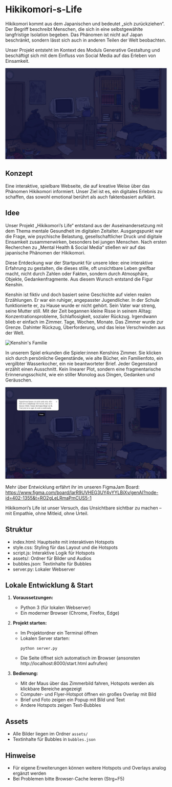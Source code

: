 # Hikikomori-s-Life
Hikikomori kommt aus dem Japanischen und bedeutet „sich zurückziehen“. Der Begriff beschreibt Menschen, die sich in eine selbstgewählte langfristige Isolation begeben. Das Phänomen ist nicht auf Japan beschränkt, sondern lässt sich auch in anderen Teilen der Welt beobachten.

Unser Projekt entsteht im Kontext des Moduls Generative Gestaltung und beschäftigt sich mit dem Einfluss von Social Media auf das Erleben von Einsamkeit.

![Hikikomori-s-Life](assets/zimmerbild_fertig.jpg)

## Konzept
Eine interaktive, spielbare Webseite, die auf kreative Weise über das Phänomen Hikikomori informiert. Unser Ziel ist es, ein digitales Erlebnis zu schaffen, das sowohl emotional berührt als auch faktenbasiert aufklärt.

## Idee 
Unser Projekt „Hikikomori’s Life“ entstand aus der Auseinandersetzung mit dem Thema mentale Gesundheit im digitalen Zeitalter. Ausgangspunkt war die Frage, wie psychische Belastung, gesellschaftlicher Druck und digitale Einsamkeit zusammenwirken, besonders bei jungen Menschen.
Nach ersten Recherchen zu „Mental Health & Social Media“ stießen wir auf das japanische Phänomen der Hikikomori.

Diese Entdeckung war der Startpunkt für unsere Idee: eine interaktive Erfahrung zu gestalten, die dieses stille, oft unsichtbare Leben greifbar macht, nicht durch Zahlen oder Fakten, sondern durch Atmosphäre, Objekte, Gedankenfragmente. Aus diesem Wunsch entstand die Figur Kenshin.

Kenshin ist fiktiv und doch basiert seine Geschichte auf vielen realen Erzählungen. Er war ein ruhiger, angepasster Jugendlicher. In der Schule funktionierte er, zu Hause wurde er nicht gehört. Sein Vater war streng, seine Mutter still. Mit der Zeit begannen kleine Risse in seinem Alltag: Konzentrationsprobleme, Schlaflosigkeit, sozialer Rückzug. Irgendwann blieb er einfach im Zimmer. Tage, Wochen, Monate. Das Zimmer wurde zur Grenze. Dahinter Rückzug, Überforderung, und das leise Verschwinden aus der Welt.

![Kenshin's Familie](assets/familienfoto.jpg)

In unserem Spiel erkunden die Spieler:innen Kenshins Zimmer. Sie klicken sich durch persönliche Gegenstände, wie alte Bücher, ein Familienfoto, ein vergilbter Wasserkocher, ein nie beantworteter Brief. Jeder Gegenstand erzählt einen Ausschnitt. Kein linearer Plot, sondern eine fragmentarische Erinnerungsschicht, wie ein stiller Monolog aus Dingen, Gedanken und Geräuschen.

![Screenshot des Raums](assets/readme-bilder/poster.jpg)  

Mehr über Entwicklung erfährt ihr im unseren FigmaJam Board: 
https://www.figma.com/board/larR9UVHEG3UY4vYYLBiXv/genAI?node-id=402-1355&t=RO2gLeLRmaPmCUS5-1

Hikikomori’s Life ist unser Versuch, das Unsichtbare sichtbar zu machen – mit Empathie, ohne Mitleid, ohne Urteil.

## Struktur
- index.html: Hauptseite mit interaktiven Hotspots
- style.css: Styling für das Layout und die Hotspots
- script.js: Interaktive Logik für Hotspots
- assets/: Ordner für Bilder und Audios
- bubbles.json: Textinhalte für Bubbles
- server.py: Lokaler Webserver  

## Lokale Entwicklung & Start
1. **Voraussetzungen:**
   - Python 3 (für lokalen Webserver)
   - Ein moderner Browser (Chrome, Firefox, Edge)

2. **Projekt starten:**
   - Im Projektordner ein Terminal öffnen
   - Lokalen Server starten:
     ```
     python server.py
     ```
   - Die Seite öffnet sich automatisch im Browser (ansonsten http://localhost:8000/start.html aufrufen)

3. **Bedienung:**
   - Mit der Maus über das Zimmerbild fahren, Hotspots werden als klickbare Bereiche angezeigt
   - Computer- und Flyer-Hotspot öffnen ein großes Overlay mit Bild
   - Brief und Foto zeigen ein Popup mit Bild und Text
   - Andere Hotspots zeigen Text-Bubbles

## Assets
- Alle Bilder liegen im Ordner `assets/`
- Textinhalte für Bubbles in `bubbles.json`

## Hinweise
- Für eigene Erweiterungen können weitere Hotspots und Overlays analog ergänzt werden
- Bei Problemen bitte Browser-Cache leeren (Strg+F5)